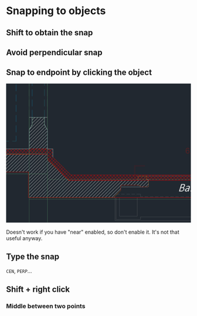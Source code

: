 # Snapping to objects

## Shift to obtain the snap

## Avoid perpendicular snap

## Snap to endpoint by clicking the object

![Snap by edge](../img/SNAP-01.gif)

Doesn't work if you have "near" enabled, so don't enable it. It's not that useful anyway.

## Type the snap

`CEN`, `PERP`...

## Shift + right click

### Middle between two points